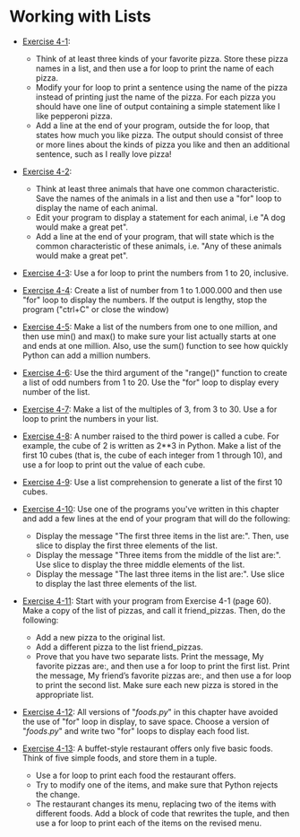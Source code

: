 # Working with Lists

- [Exercise 4-1](exercise_04_01.py):
  - Think of at least three kinds of your favorite pizza. Store these pizza
names in a list, and then use a for loop to print the name of each pizza.
  - Modify your for loop to print a sentence using the name of the pizza
instead of printing just the name of the pizza. For each pizza you should have
one line of output containing a simple statement like I like pepperoni pizza.
  - Add a line at the end of your program, outside the for loop, that states
how much you like pizza. The output should consist of three or more lines about
the kinds of pizza you like and then an additional sentence, such as I really
love pizza!

- [Exercise 4-2](exercise_04_02.py):
  - Think at least three animals that have one common characteristic. Save the
names of the animals in a list and then use a "for" loop to display the name
of each animal.
  - Edit your program to display a statement for each animal, i.e "A dog would
make a great pet".
  - Add a line at the end of your program, that will state which is the common
characteristic of these animals, i.e. "Any of these animals would make a great
pet".

- [Exercise 4-3](exercise_04_03.py):
Use a for loop to print the numbers from 1 to 20, inclusive.

- [Exercise 4-4](exercise_04_04.py):
Create a list of number from 1 to 1.000.000 and then use "for" loop to display
the numbers. If the output is lengthy, stop the program ("ctrl+C" or close the
window)

- [Exercise 4-5](exercise_04_05.py):
Make a list of the numbers from one to one million, and then use min() and
max() to make sure your list actually starts at one and ends at one million.
Also, use the sum() function to see how quickly Python can add a million
numbers.

- [Exercise 4-6](exercise_04_06.py):
Use the third argument of the "range()" function to create a list of odd
numbers from 1 to 20. Use the "for" loop to display every number of the list.

- [Exercise 4-7](exercise_04_07.py):
Make a list of the multiples of 3, from 3 to 30. Use a for loop to print the
numbers in your list.

- [Exercise 4-8](exercise_04_08.py):
A number raised to the third power is called a cube. For example, the cube of
2 is written as 2**3 in Python. Make a list of the first 10 cubes (that is,
the cube of each integer from 1 through 10), and use a for loop to print out
the value of each cube.

- [Exercise 4-9](exercise_04_09.py):
Use a list comprehension to generate a list of the first 10 cubes.

- [Exercise 4-10](exercise_04_10.py):
Use one of the programs you've written in this chapter and add a few lines at
the end of your program that will do the following:

  - Display the message "The first three items in the list are:". Then, use
slice to display the first three elements of the list.
  - Display the message "Three items from the middle of the list are:". Use
slice to display the three middle elements of the list.
  - Display the message "The last three items in the list are:". Use slice to
display the last three elements of the list.

- [Exercise 4-11](exercise_04_11.py):
Start with your program from Exercise 4-1 (page 60). Make a copy of the list
of pizzas, and call it friend_pizzas. Then, do the following:

  - Add a new pizza to the original list.
  - Add a different pizza to the list friend_pizzas.
  - Prove that you have two separate lists. Print the message, My favorite pizzas
are:, and then use a for loop to print the first list. Print the message, My
friend’s favorite pizzas are:, and then use a for loop to print the second
list. Make sure each new pizza is stored in the appropriate list.

- [Exercise 4-12](exercise_04_12.py):
All versions of "*foods*.*py*" in this chapter have avoided the use of "for" loop
in display, to save space. Choose a version of "*foods*.*py*" and write two "for"
loops to display each food list.

- [Exercise 4-13](exercise_04_13.py):
A buffet-style restaurant offers only five basic foods. Think of five simple
foods, and store them in a tuple.

  - Use a for loop to print each food the restaurant offers.
  - Try to modify one of the items, and make sure that Python rejects the
change.
  - The restaurant changes its menu, replacing two of the items with different
foods. Add a block of code that rewrites the tuple, and then use a for loop
to print each of the items on the revised menu.
